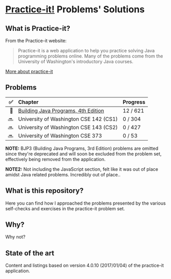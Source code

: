 # [Practice-it!](https://practiceit.cs.washington.edu/) Problems' Solutions

## What is Practice-it?

From the Practice-it website:

> Practice-it is a web application to help you practice solving Java programming
> problems online. Many of the problems come from the University of Washington's
> introductory Java courses.

[More about practice-it](https://practiceit.cs.washington.edu/about)

## Problems

|  ✅ | Chapter                                     | Progress |
| --: | :------------------------------------------ | :------- |
|  🚧 | [Building Java Programs, 4th Edition](bjp4) | 12 / 621 |
|  🔜 | University of Washington CSE 142 (CS1)      | 0 / 304  |
|  🔜 | University of Washington CSE 143 (CS2)      | 0 / 427  |
|  🔜 | University of Washington CSE 373            | 0 / 53   |

**NOTE:** BJP3 (Building Java Programs, 3rd Edition) problems are omitted since
they're deprecated and will soon be excluded from the problem set, effectively
being removed from the application.

**NOTE2:** Not including the JavaScript section, felt like it was out of place
amidst Java related problems. Incredibly out of place..

## What is this repository?

Here you can find how I approached the problems presented by the various
self-checks and exercises in the practice-it problem set.

## Why?

Why not?

## State of the art

Content and listings based on version 4.0.10 (2017/01/04) of the practice-it
application.
